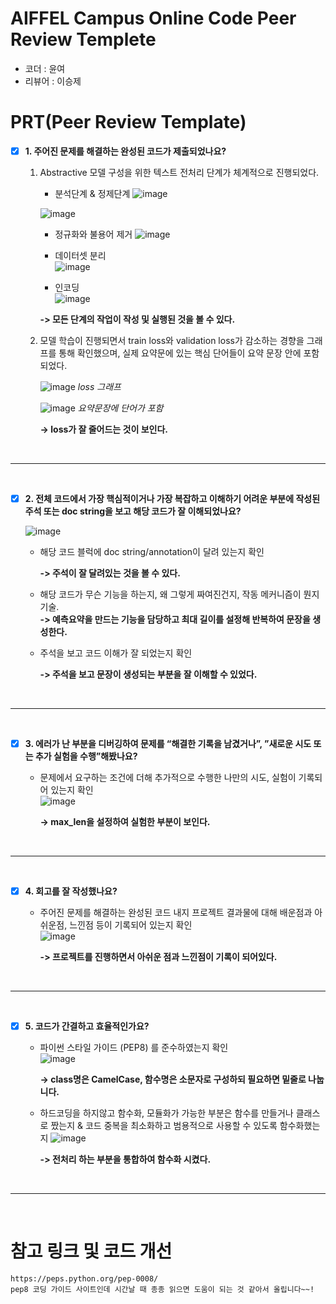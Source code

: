 # AIFFEL Campus Online Code Peer Review Templete
- 코더 : 윤여
- 리뷰어 : 이승제


# PRT(Peer Review Template)
- [x]  **1. 주어진 문제를 해결하는 완성된 코드가 제출되었나요?**
    1. Abstractive 모델 구성을 위한 텍스트 전처리 단계가 체계적으로 진행되었다. 
 
        - 분석단계 & 정제단계
        ![image](https://github.com/happybin2013/aiffel_quest/assets/85716670/22a41edb-7883-412d-9235-708956e6739a)

        ![image](https://github.com/happybin2013/aiffel_quest/assets/85716670/90ea6573-7675-4f51-8ae7-d068cf95074f)

        
        - 정규화와 불용어 제거
        ![image](https://github.com/happybin2013/aiffel_quest/assets/85716670/2897a1c0-8883-4ccd-afdf-a03c2ff27390)
      
                
        - 데이터셋 분리  
        ![image](https://github.com/happybin2013/aiffel_quest/assets/85716670/12bb6a7f-d9d8-4621-9471-7d0939412b1d)

      
        - 인코딩  
        ![image](https://github.com/happybin2013/aiffel_quest/assets/85716670/cb855e83-6252-4d24-a25b-943e7a8677e4)


        **-> 모든 단계의 작업이 작성 및 실행된 것을 볼 수 있다.**

       
    2. 모델 학습이 진행되면서 train loss와 validation loss가 감소하는 경향을 그래프를 통해 확인했으며, 실제 요약문에 있는 핵심 단어들이 요약 문장 안에 포함되었다.  

        ![image](https://github.com/happybin2013/aiffel_quest/assets/85716670/50a05897-219d-459c-b8bd-63ff32980853) *loss 그래프*

        ![image](https://github.com/happybin2013/aiffel_quest/assets/85716670/638e03c8-9bd9-4fa3-ae95-da462a392560) *요약문장에 단어가 포함*

        
        **-> loss가 잘 줄어드는 것이 보인다.**

<br/>

---

<br/>

- [x]  **2. 전체 코드에서 가장 핵심적이거나 가장 복잡하고 이해하기 어려운 부분에 작성된 
주석 또는 doc string을 보고 해당 코드가 잘 이해되었나요?**

    ![image](https://github.com/happybin2013/aiffel_quest/assets/85716670/e2cb4c69-e97c-4d3e-924f-320503102b6a)

    - 해당 코드 블럭에 doc string/annotation이 달려 있는지 확인  
        
        **-> 주석이 잘 달려있는 것을 볼 수 있다.**  


    - 해당 코드가 무슨 기능을 하는지, 왜 그렇게 짜여진건지, 작동 메커니즘이 뭔지 기술.  
        **-> 예측요약을 만드는 기능을 담당하고 최대 길이를 설정해 반복하여 문장을 생성한다.**  
    
    
    - 주석을 보고 코드 이해가 잘 되었는지 확인  

        **-> 주석을 보고 문장이 생성되는 부분을 잘 이해할 수 있었다.**

<br/>

---

<br/>
        
- [x]  **3. 에러가 난 부분을 디버깅하여 문제를 “해결한 기록을 남겼거나”, ”새로운 시도 또는 추가 실험을 수행”해봤나요?**

    - 문제에서 요구하는 조건에 더해 추가적으로 수행한 나만의 시도, 실험이 기록되어 있는지 확인  
        ![image](https://github.com/happybin2013/aiffel_quest/assets/85716670/e3b0f6b0-bb4a-448b-b5e3-78bde890824d)
 
        
        **-> max_len을 설정하여 실험한 부분이 보인다.**

<br/>

---

<br/>
        
- [x]  **4. 회고를 잘 작성했나요?**
    - 주어진 문제를 해결하는 완성된 코드 내지 프로젝트 결과물에 대해 배운점과 아쉬운점, 느낀점 등이 기록되어 있는지 확인  
        ![image](https://github.com/happybin2013/aiffel_quest/assets/85716670/95a0aca7-cc47-4b0a-a0f7-ee365a2e0882)  


        **-> 프로젝트를 진행하면서 아쉬운 점과 느낀점이 기록이 되어있다.**

<br/>

---

<br/>
        
- [x]  **5. 코드가 간결하고 효율적인가요?**
    - 파이썬 스타일 가이드 (PEP8) 를 준수하였는지 확인  
        ![image](https://github.com/happybin2013/aiffel_quest/assets/85716670/9a654b2c-1835-439c-a8cb-427d212a48e5)  
 
        
        **-> class명은 CamelCase, 함수명은 소문자로 구성하되 필요하면 밑줄로 나눕니다.**


    - 하드코딩을 하지않고 함수화, 모듈화가 가능한 부분은 함수를 만들거나 클래스로 짰는지
      & 코드 중복을 최소화하고 범용적으로 사용할 수 있도록 함수화했는지
        ![image](https://github.com/happybin2013/aiffel_quest/assets/85716670/a659c985-d65f-4136-995e-73901183d22a)  

  
        **-> 전처리 하는 부분을 통합하여 함수화 시켰다.**

<br/>

---

<br/>

# 참고 링크 및 코드 개선
```
https://peps.python.org/pep-0008/
pep8 코딩 가이드 사이트인데 시간날 때 종종 읽으면 도움이 되는 것 같아서 올립니다~~!
```
